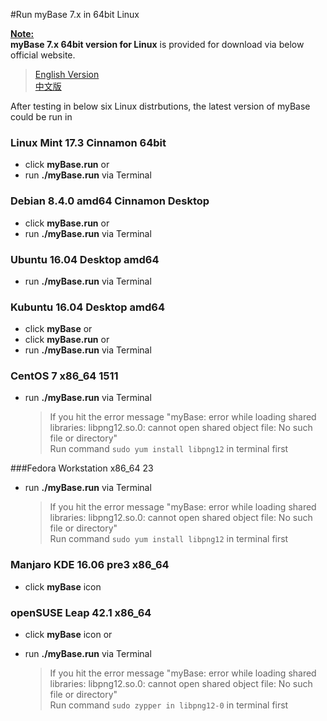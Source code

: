 #Run myBase 7.x in 64bit Linux

**<u>Note:</u>**  
**myBase 7.x 64bit version for Linux** is provided for download via below official website.  

> [English Version](http://www.wjjsoft.com/download.html)  
> [中文版](http://www.wjjsoft.com/mybase_cn.html#download)  

After testing in below six Linux distrbutions, the latest version of myBase could be run in  

### Linux Mint 17.3 Cinnamon 64bit
* click **myBase.run** or
* run **./myBase.run** via Terminal

### Debian 8.4.0 amd64 Cinnamon Desktop
* click **myBase.run** or
* run **./myBase.run** via Terminal

### Ubuntu 16.04 Desktop amd64
* run **./myBase.run** via Terminal

### Kubuntu 16.04 Desktop amd64
* click **myBase** or
* click **myBase.run** or
* run **./myBase.run** via Terminal

### CentOS 7 x86_64 1511
* run **./myBase.run** via Terminal  

  > If you hit the error message "myBase: error while loading shared libraries: libpng12.so.0: cannot open shared object file: No such file or directory"  
  > Run command `sudo yum install libpng12` in terminal first   
	
###Fedora Workstation x86_64 23
* run **./myBase.run** via Terminal  

  > If you hit the error message "myBase: error while loading shared libraries: libpng12.so.0: cannot open shared object file: No such file or directory"  
  > Run command `sudo yum install libpng12` in terminal first   

### Manjaro KDE 16.06 pre3 x86_64
* click **myBase** icon  

### openSUSE Leap 42.1 x86_64
* click **myBase** icon or  
* run **./myBase.run** via Terminal  

  > If you hit the error message "myBase: error while loading shared libraries: libpng12.so.0: cannot open shared object file: No such file or directory"  
  > Run command `sudo zypper in libpng12-0` in terminal first  

  